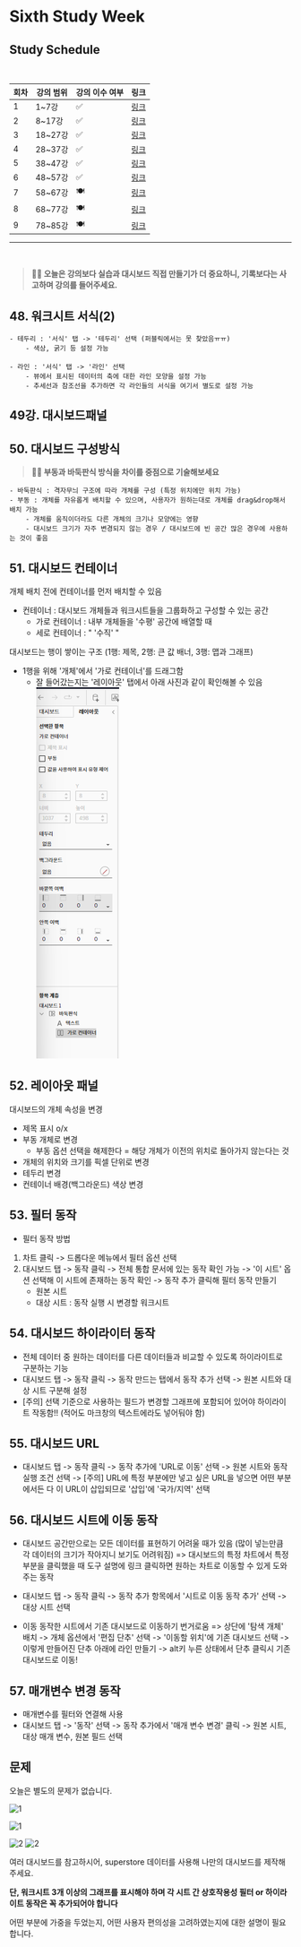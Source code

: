 # Sixth Study Week


## Study Schedule
<br>

| 회차 | 강의 범위   | 강의 이수 여부 | 링크                                                                                                     |
|------|-------------|----------------|--------------------------------------------------------------------------------------------------------|
| 1    | 1~7강       | ✅              | [링크](https://www.youtube.com/watch?v=AXkaUrJs-Ko&list=PL87tgIIryGsa5vdz6MsaOEF8PK-YqK3fz&index=84)    |
| 2    | 8~17강      | ✅              | [링크](https://www.youtube.com/watch?v=AXkaUrJs-Ko&list=PL87tgIIryGsa5vdz6MsaOEF8PK-YqK3fz&index=75)    |
| 3    | 18~27강     | ✅              | [링크](https://www.youtube.com/watch?v=AXkaUrJs-Ko&list=PL87tgIIryGsa5vdz6MsaOEF8PK-YqK3fz&index=65)    |
| 4    | 28~37강     | ✅              | [링크](https://www.youtube.com/watch?v=e6J0Ljd6h44&list=PL87tgIIryGsa5vdz6MsaOEF8PK-YqK3fz&index=55)    |
| 5    | 38~47강     | ✅              | [링크](https://www.youtube.com/watch?v=AXkaUrJs-Ko&list=PL87tgIIryGsa5vdz6MsaOEF8PK-YqK3fz&index=45)    |
| 6    | 48~57강     | ✅              | [링크](https://www.youtube.com/watch?v=AXkaUrJs-Ko&list=PL87tgIIryGsa5vdz6MsaOEF8PK-YqK3fz&index=35)    |
| 7    | 58~67강     | 🍽️             | [링크](https://www.youtube.com/watch?v=AXkaUrJs-Ko&list=PL87tgIIryGsa5vdz6MsaOEF8PK-YqK3fz&index=25)    |
| 8    | 68~77강     | 🍽️             | [링크](https://www.youtube.com/watch?v=AXkaUrJs-Ko&list=PL87tgIIryGsa5vdz6MsaOEF8PK-YqK3fz&index=15)    |
| 9    | 78~85강     | 🍽️             | [링크](https://www.youtube.com/watch?v=AXkaUrJs-Ko&list=PL87tgIIryGsa5vdz6MsaOEF8PK-YqK3fz&index=5)     |
---

<br/>
<!-- 여기까진 그대로 둬 주세요-->

> **🧞‍♀️ 오늘은 강의보다 실습과 대시보드 직접 만들기가 더 중요하니, 기록보다는 사고하며 강의를 들어주세요.**

## 48. 워크시트 서식(2)

<!-- 워크시트에 관해 본 강의에서 알게 된 점을 적어주세요 -->
```
- 테두리 : '서식' 탭 -> '테두리' 선택 (퍼블릭에서는 못 찾았음ㅠㅠ)
    - 색상, 굵기 등 설정 가능

- 라인 : '서식' 탭 -> '라인' 선택
    - 뷰에서 표시된 데이터의 축에 대한 라인 모양을 설정 가능
    - 추세선과 참조선을 추가하면 각 라인들의 서식을 여기서 별도로 설정 가능
```


## 49강. 대시보드패널

<!-- 대시보드패널 강의에서 알게 된 점을 적어주세요. -->


## 50. 대시보드 구성방식

<!-- 알게 된 점을 적고, 아래 질문에 답해보세요 :) -->

> **🧞‍♀️ 부동과 바둑판식 방식을 차이를 중점으로 기술해보세요**
```
- 바둑판식 : 격자무늬 구조에 따라 개체를 구성 (특정 위치에만 위치 가능)
- 부동 : 개체를 자유롭게 배치할 수 있으며, 사용자가 원하는대로 개체를 drag&drop해서 배치 가능
    - 개체를 움직이더라도 다른 개체의 크기나 모양에는 영향 
    - 대시보드 크기가 자주 변경되지 않는 경우 / 대시보드에 빈 공간 많은 경우에 사용하는 것이 좋음
```



## 51. 대시보드 컨테이너

개체 배치 전에 컨테이너를 먼저 배치할 수 있음
- 컨테이너 : 대시보드 개체들과 워크시트들을 그룹화하고 구성할 수 있는 공간
    - 가로 컨테이너 : 내부 개체들을 '수평' 공간에 배열할 때
    - 세로 컨테이너 :     "       '수직'      "


대시보드는 행이 쌓이는 구조 (1행: 제목, 2행: 큰 값 배너, 3행: 맵과 그래프) 
- 1행을 위해 '개체'에서 '가로 컨테이너'를 드래그함
    - 잘 들어갔는지는 '레이아웃' 탭에서 아래 사진과 같이 확인해볼 수 있음
![TAB1](./image/week6/Tableau1.png) <br/>


## 52. 레이아웃 패널
대시보드의 개체 속성을 변경
- 제목 표시 o/x
- 부동 개체로 변경
    - 부동 옵션 선택을 해제한다 = 해당 개체가 이전의 위치로 돌아가지 않는다는 것
- 개체의 위치와 크기를 픽셀 단위로 변경
- 테두리 변경 
- 컨테이너 배경(백그라운드) 색상 변경





## 53. 필터 동작

<!-- 필터 동작에 대해 알게 된 점을 적어주세요 -->
- 필터 동작 방법
1. 차트 클릭 -> 드롭다운 메뉴에서 필터 옵션 선택
2. 대시보드 탭 -> 동작 클릭 -> 전체 통합 문서에 있는 동작 확인 가능 -> '이 시트' 옵션 선택해 이 시트에 존재하는 동작 확인 -> 동작 추가 클릭해 필터 동작 만들기
    - 원본 시트
    - 대상 시트 : 동작 실행 시 변경할 워크시트




## 54. 대시보드 하이라이터 동작

<!-- 하이라이터에 대해 알게 된 점을 적어주세요 -->
- 전체 데이터 중 원하는 데이터를 다른 데이터들과 비교할 수 있도록 하이라이트로 구분하는 기능
- 대시보드 탭 -> 동작 클릭 -> 동작 만드는 탭에서 동작 추가 선택 -> 원본 시트와 대상 시트 구분해 설정
- [주의] 선택 기준으로 사용하는 필드가 변경할 그래프에 포함되어 있어야 하이라이트 작동함!! (적어도 마크창의 텍스트에라도 넣어둬야 함)




## 55. 대시보드 URL

<!-- URL에 대해 알게 된 점을 적어주세요 -->
- 대시보드 탭 -> 동작 클릭 -> 동작 추가에 'URL로 이동' 선택 -> 원본 시트와 동작 실행 조건 선택 -> [주의] URL에 특정 부분에만 넣고 싶은 URL을 넣으면 어떤 부분에서든 다 이 URL이 삽입되므로 '삽입'에 '국가/지역' 선택




## 56. 대시보드 시트에 이동 동작

<!-- 대시보드 시트에 이동에 대해 알게 된 점을 적어주세요!-->
- 대시보드 공간만으로는 모든 데이터를 표현하기 어려울 때가 있음 (많이 넣는만큼 각 데이터의 크기가 작아지니 보기도 어려워짐) 
=> 대시보드의 특정 차트에서 특정 부분을 클릭했을 때 도구 설명에 링크 클릭하면 원하는 차트로 이동할 수 있게 도와주는 동작


- 대시보드 탭 -> 동작 클릭 -> 동작 추가 항목에서 '시트로 이동 동작 추가' 선택 -> 대상 시트 선택

- 이동 동작한 시트에서 기존 대시보드로 이동하기 번거로움
=> 상단에 '탐색 개체' 배치 -> 개체 옵션에서 '편집 단추' 선택 -> '이동할 위치'에 기존 대시보드 선택 -> 이렇게 만들어진 단추 아래에 라인 만들기 -> alt키 누른 상태에서 단추 클릭시 기존 대시보드로 이동! 


## 57. 매개변수 변경 동작

<!-- 매개변수 변경 동작에 대해 알게 된 점을 적어주세요!-->
- 매개변수를 필터와 연결해 사용
- 대시보드 탭 -> '동작' 선택 -> 동작 추가에서 '매개 변수 변경' 클릭 -> 원본 시트, 대상 매개 변수, 원본 필드 선택 

## 문제

오늘은 별도의 문제가 없습니다. 

![1](../study/img/3rd%20study/1688556627184.png)

![1](../study/img/3rd%20study/Global%20SuperStore%20Dashboard.png)

![2](../study/img/3rd%20study/images.jpeg)
![2](../study/img/3rd%20study/maxresdefault.jpg)

여러 대시보드를 참고하시어, superstore 데이터를 사용해 나만의 대시보드를 제작해주세요.

**단, 워크시트 3개 이상의 그래프를 표시해야 하며 각 시트 간 상호작용성 필터 or 하이라이트 동작은 꼭 추가되어야 합니다**

어떤 부분에 가중을 두었는지, 어떤 사용자 편의성을 고려하였는지에 대한 설명이 필요합니다.
